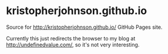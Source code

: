 kristopherjohnson.github.io
===========================

Source for <http://kristopherjohnson.github.io/> GitHub Pages site.

Currently this just redirects the browser to my blog at <http://undefinedvalue.com/>, so it's not very interesting.
